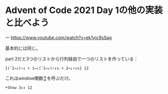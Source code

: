 # Advent of Code 2021 Day 1の他の実装と比べよう

ー https://www.youtube.com/watch?v=ek1yjc9sSag

基本的には同じ。

part 2だと3つのリストから行列経由で一つのリストを作っている：

```apl
{(¯2⊸↓)∘↕ + 1⊸↓(¯1⊸↓)∘↕𝕩 + 2⊸↓∘↕𝕩} 12
```

これはwindow関数↕を呼ぶだけ。

```apl
•Show 3↕↕ 12
```
